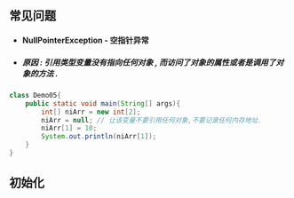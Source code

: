 ## 常见问题

* #### NullPointerException - 空指针异常
* ##### 原因 : 引用类型变量没有指向任何对象 , 而访问了对象的属性或者是调用了对象的方法 .

```java
class Demo05{
	public static void main(String[] args){
		int[] niArr = new int[2];
		niArr = null; // 让该变量不要引用任何对象,不要记录任何内存地址.
		niArr[1] = 10;
		System.out.println(niArr[1]);
	}
}
```

## 初始化



